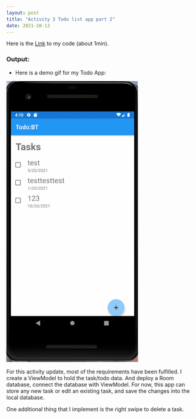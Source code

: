 ```yaml
---
layout: post
title: "Activity 3 Todo list app part 2"
date: 2021-10-13
---
```


Here is the [Link](https://github.com/BingfanTian96/NEU_CS5520_21Fall/tree/main/TaskIt_A3_project) to my code (about 1min). 

### Output:

- Here is a demo gif for my Todo App:

![demo](https://raw.githubusercontent.com/BingfanTian96/NEU_CS5520_21Fall/main/TaskIt_A3_project/img/demo.gif)


For this activity update, most of the requirements have been fulfilled. I create a ViewModel to hold the task/todo data. 
And deploy a Room database, connect the database with ViewModel.
For now, this app can store any new task or edit an existing task, and save the changes into the local database.

One additional thing that I implement is the right swipe to delete a task.
